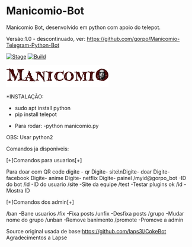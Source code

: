 # Manicomio-Bot
Manicomio Bot, desenvolvido em python com apoio do telepot.


Versão:1.0 -  descontinuado, ver: https://github.com/gorpo/Manicomio-Telegram-Python-Bot


[![Stage](https://img.shields.io/badge/Release-Stable-brightgreen.svg)]()
[![Build](https://img.shields.io/badge/Supported_OS-Linux-orange.svg)]()


<img src="https://raw.githubusercontent.com/gorpo/Manicomio-Boot-Theme/master/manicomio/boot.png" width="55%"></img>


*INSTALAÇÃO:
- sudo apt install python
- pip install telepot

* Para rodar:
-python manicomio.py

OBS: Usar python2

Comandos ja disponiveis:

[+]Comandos para usuarios[+]

Para doar com QR code digite - qr
Digite- site\nDigite- doar
Digite- facebook
Digite- anime
Digite- netflix
Digite- painel
/myid@gorpo_bot -ID do bot
/id -ID do usuario
/site -Site da equipe
/test -Testar plugins ok
/id -Mostra ID

[+]Comandos dos admin[+]

/ban -Bane usuarios
/fix -Fixa posts
/unfix -Desfixa posts
/grupo -Mudar nome do grupo
/unban -Remove banimento
/promote -Promove a admin

Source original usada de base:https://github.com/laps3l/CokeBot
Agradecimentos a Lapse
